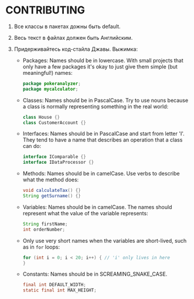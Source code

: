 # CONTRIBUTING

1. Все классы в пакетах дожны быть default.
2. Весь текст в файлах должен быть Английским.
3. Придерживайтесь код-стайла Джавы. Выжимка:

    - Packages: Names should be in lowercase. With small projects that only have a few packages it's okay to just give them simple (but meaningful!) names:

        ```java
        package pokeranalyzer;
        package mycalculator;
        ```

    - Classes: Names should be in PascalCase. Try to use nouns because a class is normally representing something in the real world:

        ```java
        class House {}
        class CustomerAccount {}
        ```

    - Interfaces: Names should be in PascalCase and start from letter 'I'. They tend to have a name that describes an operation that a class can do:

        ```java
        interface IComparable {}
        interface IDataProcessor {}
        ```

    - Methods: Names should be in camelCase. Use verbs to describe what the method does:

        ```java
        void calculateTax() {}
        String getSurname() {}
        ```

    - Variables: Names should be in camelCase. The names should represent what the value of the variable represents:

        ```java
        String firstName;
        int orderNumber;
        ```

    - Only use very short names when the variables are short-lived, such as in `for` loops:

        ```java
        for (int i = 0; i < 20; i++) { // 'i' only lives in here
        }
        ```

    - Constants: Names should be in SCREAMING_SNAKE_CASE.

        ```java
        final int DEFAULT_WIDTH;
        static final int MAX_HEIGHT;
        ```
